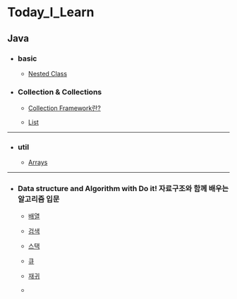 # Today_I_Learn

## Java

- ### basic
  - [Nested Class](https://github.com/OOOIOOOIO/Today_I_Learn/blob/master/basic/Nested%20Class.md)

- ### Collection & Collections     
  - [Collection Framework란?](https://github.com/OOOIOOOIO/Today_I_Learn/blob/master/Collection%20%26%20Collections/Collection%20Framework%EB%9E%80%3FCollection%EC%9D%B4%EB%9E%80.md)
  
  - [List](https://github.com/OOOIOOOIO/Today_I_Learn/blob/master/Collection%20&%20Collections/List.md)

<hr>

- ### util
  - [Arrays]()

<hr>
  
- ### Data structure and Algorithm with Do it! 자료구조와 함께 배우는 알고리즘 입문
  - [배열]()
  
  - [검색]()
  
  - [스택]()
  
  - [큐]()
  
  - [재귀]()
  
  - 
